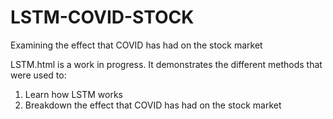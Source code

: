 # LSTM-COVID-STOCK
Examining the effect that COVID has had on the stock market


LSTM.html is a work in progress. It demonstrates the different methods that were used to:

1. Learn how LSTM works
2. Breakdown the effect that COVID has had on the stock market
